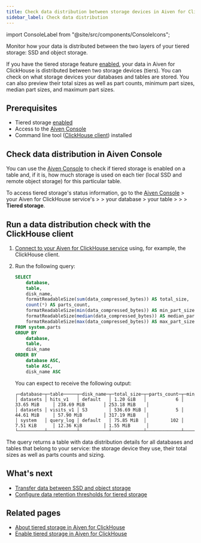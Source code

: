 ```yaml
---
title: Check data distribution between storage devices in Aiven for ClickHouse®'s tiered storage
sidebar_label: Check data distribution
---
```


import ConsoleLabel from "@site/src/components/ConsoleIcons";

Monitor how your data is distributed between the two layers of your tiered storage: SSD and object storage.

If you have the tiered storage feature
[enabled](/docs/products/clickhouse/howto/enable-tiered-storage), your
data in Aiven for ClickHouse is
distributed between two storage devices (tiers). You can check on what
storage devices your databases and tables are stored. You can also
preview their total sizes as well as part counts, minimum part sizes,
median part sizes, and maximum part sizes.

## Prerequisites

-   Tiered storage
    [enabled](/docs/products/clickhouse/howto/enable-tiered-storage)
-   Access to the [Aiven Console](https://console.aiven.io/)
-   Command line tool
    ([ClickHouse client](/docs/products/clickhouse/howto/connect-with-clickhouse-cli))
    installed

## Check data distribution in Aiven Console

You can use the [Aiven Console](https://console.aiven.io/) to check if
tiered storage is enabled on a table and, if it is, how much
storage is used on each tier (local SSD and remote object storage) for
this particular table.

To access tiered storage's status information, go to
the [Aiven Console](https://console.aiven.io/) > your Aiven for ClickHouse service's
<ConsoleLabel name="overview"/> > <ConsoleLabel name="databasesandtables"/> > your database >
your table > <ConsoleLabel name="actions"/> > <ConsoleLabel name="viewdetails"/> >
**Tiered storage**.

## Run a data distribution check with the ClickHouse client

1.  [Connect to your Aiven for ClickHouse service](/docs/products/clickhouse/howto/list-connect-to-service)
    using, for example, the ClickHouse client.

1.  Run the following query:

    ```sql
    SELECT
        database,
        table,
        disk_name,
        formatReadableSize(sum(data_compressed_bytes)) AS total_size,
        count(*) AS parts_count,
        formatReadableSize(min(data_compressed_bytes)) AS min_part_size,
        formatReadableSize(median(data_compressed_bytes)) AS median_part_size,
        formatReadableSize(max(data_compressed_bytes)) AS max_part_size
    FROM system.parts
    GROUP BY
        database,
        table,
        disk_name
    ORDER BY
        database ASC,
        table ASC,
        disk_name ASC
    ```

    You can expect to receive the following output:

    ```text
    ┌─database─┬─table─────┬─disk_name─┬─total_size─┬─parts_count─┬─min_part_size─┬─median_part_size─┬─max_part_size─┐
    │ datasets │ hits_v1   │ default   │ 1.20 GiB   │           6 │ 33.65 MiB     │ 238.69 MiB       │ 253.18 MiB    │
    │ datasets │ visits_v1 │ S3        │ 536.69 MiB │           5 │ 44.61 MiB     │ 57.90 MiB        │ 317.19 MiB    │
    │ system   │ query_log │ default   │ 75.85 MiB  │         102 │ 7.51 KiB      │ 12.36 KiB        │ 1.55 MiB      │
    └──────────┴───────────┴───────────┴────────────┴─────────────┴───────────────┴──────────────────┴───────────────┘
    ```

The query returns a table with data distribution details for all
databases and tables that belong to your service: the storage device
they use, their total sizes as well as parts counts and sizing.

## What's next

-   [Transfer data between SSD and object storage](/docs/products/clickhouse/howto/transfer-data-tiered-storage)
-   [Configure data retention thresholds for tiered storage](/docs/products/clickhouse/howto/configure-tiered-storage)

## Related pages

-   [About tiered storage in Aiven for ClickHouse](/docs/products/clickhouse/concepts/clickhouse-tiered-storage)
-   [Enable tiered storage in Aiven for ClickHouse](/docs/products/clickhouse/howto/enable-tiered-storage)
